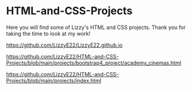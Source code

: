 # HTML-and-CSS-Projects
Here you will find some of Lizzy's HTML and CSS projects.
Thank you for taking the time to look at my work!


https://github.com/LizzyE22/LizzyE22.github.io

https://github.com/LizzyE22/HTML-and-CSS-Projects/blob/main/projects/bootstrap4_project/academy_cinemas.html

https://github.com/LizzyE22/HTML-and-CSS-Projects/blob/main/projects/index.html

